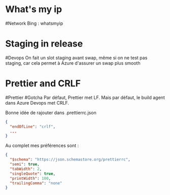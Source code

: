 # What's my ip

#Network
Bing : whatsmyip

# Staging in release

#Devops
On fait un slot staging avant swap, même si on ne test pas staging, car cela permet à Azure d'assurer un swap plus smooth

# Prettier and CRLF

#Prettier #Gotcha
Par défaut, Prettier met LF.
Mais par défaut, le build agent dans Azure Devops met CRLF.

Bonne idée de rajouter dans .prettierrc.json

```json
{
  "endOfLine": "crlf",
  ...
}
```

Au complet mes préférences sont :

```json
{
  "$schema": "https://json.schemastore.org/prettierrc",
  "semi": true,
  "tabWidth": 2,
  "singleQuote": true,
  "printWidth": 100,
  "trailingComma": "none"
}
```
